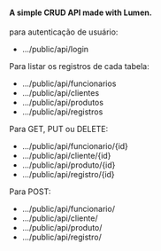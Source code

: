 #### A simple CRUD API made with Lumen. 

para autenticação de usuário:

- .../public/api/login


Para listar os registros de cada tabela:

- .../public/api/funcionarios
- .../public/api/clientes
- .../public/api/produtos
- .../public/api/registros


Para GET, PUT ou DELETE:

- .../public/api/funcionario/{id}
- .../public/api/cliente/{id}
- .../public/api/produto/{id}
- .../public/api/registro/{id}


Para POST:

- .../public/api/funcionario/
- .../public/api/cliente/
- .../public/api/produto/
- .../public/api/registro/
